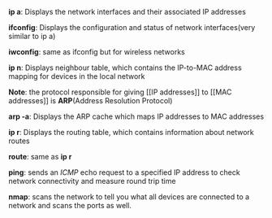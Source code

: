 **ip a**: Displays the network interfaces and their associated IP addresses

**ifconfig**: Displays the configuration and status of network interfaces(very similar to ip a)

**iwconfig**: same as ifconfig but for wireless networks

**ip n**: Displays neighbour table, which contains the IP-to-MAC address mapping for devices in the local network

**Note**: the protocol responsible for giving [[IP addresses]] to [[MAC addresses]] is **ARP**(Address Resolution Protocol) 

**arp -a**: Displays the ARP cache which maps IP addresses to MAC addresses

**ip r**: Displays the routing table, which contains information about network routes

**route**: same as **ip r**

**ping**: sends an *ICMP* echo request to a specified IP address to check network connectivity and measure round trip time

**nmap**: scans the network to tell you what all devices are connected to a network and scans the ports as well.